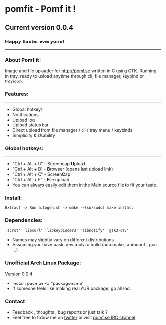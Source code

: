 # **pomfit - Pomf it !**
## Current version 0.0.4
### Happy Easter everyone!
------------------------
### About Pomf it !
Image and file uploader for http://pomf.se written in C using GTK.
Running in tray, ready to upload anytime through cli, file manager, keybind or trayicon.

### Features:
------------
* Global hotkeys
* Notifications
* Upload log
* Upload status bar
* Direct upload from file manager / cli / tray menu / keybinds
* Simplicity & Usability

### Global hotkeys:	
----------------
* "Ctrl + Alt + U" - Screencap **U**pload
* "Ctrl + Alt + B" - **B**rowser (opens last upload link)
* "Ctrl + Alt + C" - Screen**C**ap
* "Ctrl + Alt + F" - **F**ile upload
* You can always easily edit them in the Main source file to fit your taste.

### Install:
	Extract -> Run autogen.sh -> make ->(su/sudo) make install

### Dependencies:
	'scrot' 'libcurl' 'libkeybinder3' 'libnotify' 'gtk3-dev'
* Names may slightly vary on different distributions
* Assuming you have basic dev tools to build (automake , autoconf , gcc ...)

### Unofficial Arch Linux Package:
[Version 0.0.4](http://a.pomf.se/xmkhmu.tar.xz)
* Install: pacman -U "packagename"
* If someone feels like making real AUR package, go ahead.

### Contact
* Feedback , thoughts , bug reports or just talk ?
* Feel free to follow me on [twitter](https://twitter.com/Senketsu_Dev) or visit [pomf.se IRC channel](irc://irc.pomf.se#cute)
